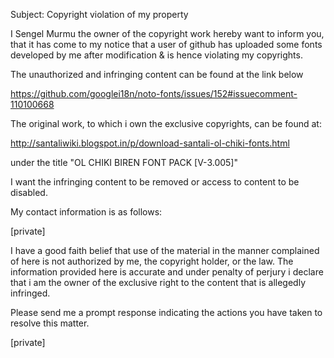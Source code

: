 Subject: Copyright violation of my property

I Sengel Murmu the owner of the copyright work hereby want to inform
you, that it has come to my notice that a user of github has uploaded
some fonts developed by me after modification & is hence violating my
copyrights.

The unauthorized and infringing content can be found at the link below

https://github.com/googlei18n/noto-fonts/issues/152#issuecomment-110100668

The original work, to which i own the exclusive copyrights, can be found at:

http://santaliwiki.blogspot.­in/p/download-santali-ol-c­hiki-fonts.html

under the title "OL CHIKI BIREN FONT PACK [V-3.005]"

I want the infringing content to be removed or access to content to be disabled.

My contact information is as follows:

[private]

I have a good faith belief that use of the material in the manner
complained of here is not authorized by me, the copyright holder, or
the law.
The information provided here is accurate and under penalty of perjury
i declare that i am the owner of the exclusive right to the content
that is allegedly infringed.

Please send me a prompt response indicating the actions you have taken
to resolve this matter.

[private]
